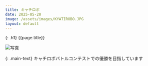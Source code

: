 ```yaml
---
title: キャチロボ
date: 2025-05-20
image: /assets/images/KYATIROBO.JPG
layout: default
---
```


{: .h1}
{{page.title}}

<div class="w-full h-[300px] overflow-hidden">
  <img
    class="h-full w-auto mx-auto object-cover"
    src="{{ page.image | relative_url }}"
    alt="写真"
  />
</div>

{: .main-text}
キャチロボバトルコンテストでの優勝を目指しています
